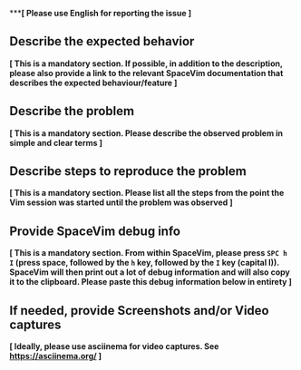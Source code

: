 <!-- Reporting a bug without following this issue template structure will result in the bug being automatically closed -->

*****[ Please use English for reporting the issue ]**

## Describe the expected behavior

**[ This is a mandatory section. If possible, in addition to the description, please also provide a link to the relevant SpaceVim documentation that describes the expected behaviour/feature ]**

## Describe the problem

**[ This is a mandatory section. Please describe the observed problem in simple and clear terms ]**

## Describe steps to reproduce the problem

**[ This is a mandatory section. Please list all the steps from the point the Vim session was started until the problem was observed ]**

## Provide SpaceVim debug info

**[ This is a mandatory section. From within SpaceVim, please press `SPC h I` (press space, followed by the `h` key, followed by the `I` key (capital I)). SpaceVim will then print out a lot of debug information and will also copy it to the clipboard. Please paste this debug information below in entirety ]**

## If needed, provide Screenshots and/or Video captures

**[ Ideally, please use asciinema for video captures. See https://asciinema.org/ ]**

<!-- Please do not use this issue template when requesting a feature -->
